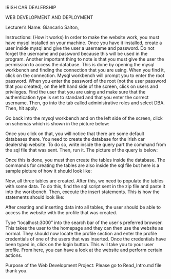 IRISH CAR DEALERSHIP

WEB DEVELOPMENT AND DEPLOYMENT

Lecturer’s Name:				Giancarlo Salton, 

Instructions: (How it works) 
In order to make the website work, you must have mysql installed on your machine. Once you have it installed, create a user inside mysql and give the user a username and password. Do not forget the username and password because this will be used in the program. Another important thing to note is that you must give the user the permission to access the database. This is done by opening the mysql workbench and finding the connection that you are using.
When you find it, click on the connection. Mysql workbench will prompt you to enter the root password. When you enter the password of the root (not the user password that you created), on the left hand side of the screen, click on users and privileges. Find the user that you are using and make sure that the authentication type is set to standard and that you enter the correct username. Then, go into the tab called administrative roles and select DBA. Then, hit apply.

Go back into the mysql workbench and on the left side of the screen, click on schemas which is shown in the picture below:


Once you click on that, you will notice that there are some default databases there. You need to create the database for the Irish car dealership website. To do so, write inside the query part the command from the sql file that was sent. Then, run it. The picture of the query is below:


Once this is done, you must then create the tables inside the database. The commands for creating the tables are also inside the sql file but here is a sample picture of how it should look like:


Now, all three tables are created. After this, we need to populate the tables with some data. To do this, find the sql script sent in the zip file and paste it into the workbench. Then, execute the insert statements. This is how the statements should look like:


After creating and inserting data into all tables, the user should be able to access the website with the profile that was created.

Type “localhost:3000” into the search bar of the user's preferred browser. This takes the user to the homepage and they can then use the website as normal. They should now locate the profile section and enter the profile credentials of one of the users that was inserted. Once the credentials have been typed in, click on the login button. This will take you to your user profile. From here, you can have a look at the website and perform certain actions.


Purpose of the Web Development Project:
Please go to Read_Intro.md file thank you.

